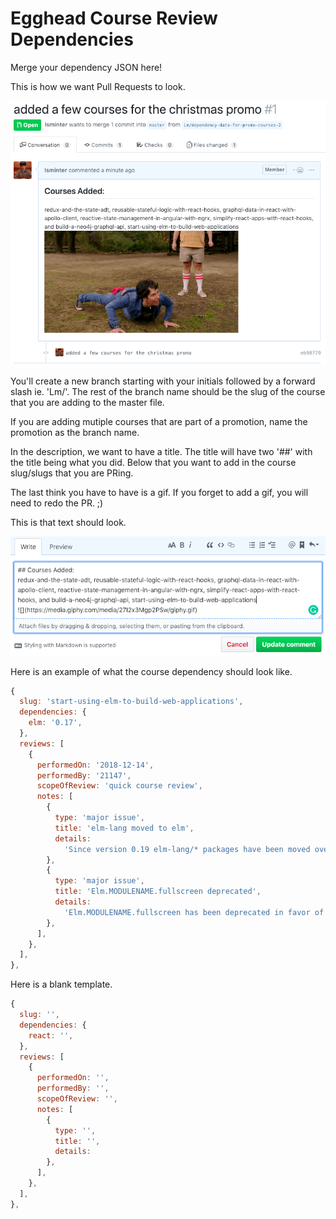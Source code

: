 # Egghead Course Review Dependencies

Merge your dependency JSON here!

This is how we want Pull Requests to look.

![How PR's should look](./images/how-prs-should-look.png)

You'll create a new branch starting with your initials followed by a forward slash ie. 'Lm/'. The rest of the branch name should be the slug of the course that you are adding to the master file. 

If you are adding mutiple courses that are part of a promotion, name the promotion as the branch name. 

In the description, we want to have a title. The title will have two '##' with the title being what you did. Below that you want to add in the course slug/slugs that you are PRing. 

The last think you have to have is a gif. If you forget to add a gif, you will need to redo the PR. ;) 

This is that text should look. 

![](./images/code-of-the-preview.png)

Here is an example of what the course dependency should look like.

```js
{
  slug: 'start-using-elm-to-build-web-applications',
  dependencies: {
    elm: '0.17',
  },
  reviews: [
    {
      performedOn: '2018-12-14',
      performedBy: '21147',
      scopeOfReview: 'quick course review',
      notes: [
        {
          type: 'major issue',
          title: 'elm-lang moved to elm',
          details:
            'Since version 0.19 elm-lang/* packages have been moved over to elm/*',
        },
        {
          type: 'major issue',
          title: 'Elm.MODULENAME.fullscreen deprecated',
          details:
            'Elm.MODULENAME.fullscreen has been deprecated in favor of Elm.MODULENAME.init',
        },
      ],
    },
  ],
},
```

Here is a blank template.

```js
{
  slug: '',
  dependencies: {
    react: '',
  },
  reviews: [
    {
      performedOn: '',
      performedBy: '',
      scopeOfReview: '',
      notes: [
        {
          type: '',
          title: '',
          details:
        },
      ],
    },
  ],
},
```